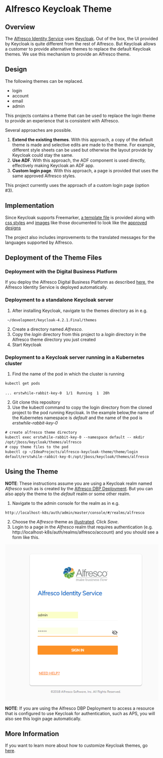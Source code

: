# Alfresco Keycloak Theme

## Overview

The [Alfresco Identity Service](https://github.com/Alfresco/alfresco-identity-service) uses [Keycloak](https://www.keycloak.org/docs/3.4/).  Out of the box, the UI provided by Keycloak is 
quite different from the rest of Alfresco.  But Keycloak allows a customer to provide alternative themes to replace the default
Keycloak themes.  We use this mechanism to provide an Alfresco theme.

## Design

The following themes can be replaced.
 
* login
* account
* email
* admin 
 
This projects contains a theme that can be used to replace the login theme to provide
an experience that is consistent with Alfresco.  

Several approaches are possible.  
1. **Extend the existing themes**.  With this approach, a copy of the default theme is made and selective
edits are made to the theme.  For example, different style sheets can be
used but otherwise the layout provide by Keycloak could stay the same.
2. **Use ADF**.  With this approach, the ADF component is used directly, effectively making Keycloak 
an ADF app.
3. **Custom login page**.  With this approach, a page is provided that uses the same approved Alfresco
styles.

This project currently uses the approach of a custom login page (option #3).

## Implementation

Since Keycloak supports Freemarker, [a template file](./theme/login/login.ftl) is provided along with 
[css styles](./theme/login/resources/css/login.css) and [images](./theme/login/resources/img) like those documented to look like the [approved designs](https://app.zeplin.io/project/57d69ef9c8a62bb604985525/screen/5a4dfb3c92a348c3fbe1c586)

The project also includes improvements to the translated messages for the languages supported by Alfresco.

## Deployment of the Theme Files

### Deployment with the Digital Business Platform
If you deploy the Alfresco Digital Business Platform as
described [here](https://github.com/Alfresco/alfresco-dbp-deployment), the Alfresco Identity Service is 
deployed automatically.  

### Deployment to a standalone Keycloak server
1. After installing Keycloak, navigate to the themes directory as in e.g.
```
 ~/development/keycloak-4.2.1.Final/themes
 ```
2. Create a directory named *Alfresco*.  
3. Copy the *login* directory from this project to a *login* directory in the Alfresco theme directory you 
just created
4. Start Keycloak

### Deployment to a Keycloak server running in a Kubernetes cluster
1. Find the name of the pod in which the cluster is running 
```
kubectl get pods

... erstwhile-rabbit-key-0  1/1  Running  1  20h

```
2. Git clone this repository
3. Use the kubectl command to copy the login directory from the cloned project to the pod running Keycloak.  In the example below,the name of the Kubernetes namespace is *default*
and the name of the pod is *erstwhile-rabbit-key-0*
```
# create alfresco theme directory
kubectl exec erstwhile-rabbit-key-0 --namespace default -- mkdir /opt/jboss/keycloak/themes/alfresco
# copy theme files to the pod
kubectl cp ~/IdeaProjects/alfresco-keycloak-theme/theme/login default/erstwhile-rabbit-key-0:/opt/jboss/keycloak/themes/alfresco
```

## Using the Theme 
**NOTE**: These instructions assume you are using a Keycloak realm named *Alfresco* such as is 
created by the [Alfresco DBP Deployment](https://github.com/Alfresco/alfresco-dbp-deployment).  But you can also apply the theme to the *default* realm or some other realm.
1. Navigate to the admin console for the realm as in e.g. 
```
http://localhost-k8s/auth/admin/master/console/#/realms/alfresco
```
2. Choose the *Alfresco*
theme as [illustrated](./screen-captures/admin-console-themes.png).  Click *Save*.
3. Login to a page in the *Alfresco* realm that requires authentication (e.g. http://localhost-k8s/auth/realms/alfresco/account) and
you should see a form like this.  

![](screen-captures/example-login.png)

**NOTE**: If you are using the Alfresco DBP Deployment to access a resource that is configured to use Keycloak for authentication,
such as APS, you will also see this login page automatically.      

## More Information

If you want to learn more about how to customize Keycloak themes, go [here](https://www.keycloak.org/docs/4.2/server_development/#_themes).
